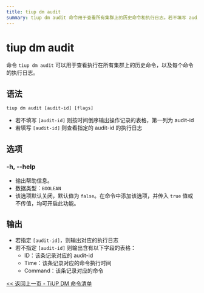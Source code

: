```yaml
---
title: tiup dm audit
summary: tiup dm audit 命令用于查看所有集群上的历史命令和执行日志。若不填写 audit-id，则按时间倒序输出操作记录表格，包括 audit-id、命令执行时间和命令。若填写 audit-id，则查看指定的执行日志。选项 -h, --help 用于输出帮助信息，默认关闭。输出包括指定的 audit-id 对应的执行日志或包含 ID、时间和命令字段的表格。
---
```


# tiup dm audit

命令 `tiup dm audit` 可以用于查看执行在所有集群上的历史命令，以及每个命令的执行日志。

## 语法

```shell
tiup dm audit [audit-id] [flags]
```

- 若不填写 `[audit-id]` 则按时间倒序输出操作记录的表格，第一列为 audit-id
- 若填写 `[audit-id]` 则查看指定的 audit-id 的执行日志

## 选项

### -h, --help

- 输出帮助信息。
- 数据类型：`BOOLEAN`
- 该选项默认关闭，默认值为 `false`。在命令中添加该选项，并传入 `true` 值或不传值，均可开启此功能。

## 输出

- 若指定 `[audit-id]`，则输出对应的执行日志
- 若不指定 `[audit-id]` 则输出含有以下字段的表格：
    - ID：该条记录对应的 audit-id
    - Time：该条记录对应的命令执行时间
    - Command：该条记录对应的命令

[<< 返回上一页 - TiUP DM 命令清单](/tiup/tiup-component-dm.md#命令清单)
